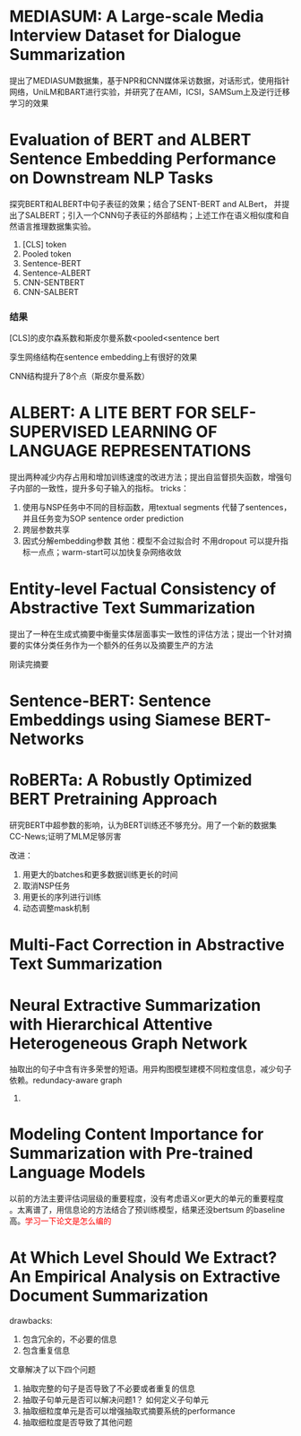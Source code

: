 # MEDIASUM: A Large-scale Media Interview Dataset for Dialogue Summarization
提出了MEDIASUM数据集，基于NPR和CNN媒体采访数据，对话形式，使用指针网络，UniLM和BART进行实验，并研究了在AMI，ICSI，SAMSum上及逆行迁移学习的效果
# Evaluation of BERT and ALBERT Sentence Embedding Performance on Downstream NLP Tasks
探究BERT和ALBERT中句子表征的效果；结合了SENT-BERT and ALBert， 并提出了SALBERT；引入一个CNN句子表征的外部结构；上述工作在语义相似度和自然语言推理数据集实验。

1. [CLS] token
2. Pooled token 
3. Sentence-BERT
4. Sentence-ALBERT
5. CNN-SENTBERT
6. CNN-SALBERT

### 结果

[CLS]的皮尔森系数和斯皮尔曼系数<pooled<sentence bert

孪生网络结构在sentence embedding上有很好的效果

CNN结构提升了8个点（斯皮尔曼系数）

# ALBERT: A LITE BERT FOR SELF-SUPERVISED LEARNING OF LANGUAGE REPRESENTATIONS
提出两种减少内存占用和增加训练速度的改进方法；提出自监督损失函数，增强句子内部的一致性，提升多句子输入的指标。
tricks：

1. 使用与NSP任务中不同的目标函数，用textual segments 代替了sentences，并且任务变为SOP sentence order prediction
2. 跨层参数共享
3. 因式分解embedding参数
其他：模型不会过拟合时 不用dropout 可以提升指标一点点；warm-start可以加快复杂网络收敛

# Entity-level Factual Consistency of Abstractive Text Summarization
提出了一种在生成式摘要中衡量实体层面事实一致性的评估方法；提出一个针对摘要的实体分类任务作为一个额外的任务以及摘要生产的方法

刚读完摘要

# Sentence-BERT: Sentence Embeddings using Siamese BERT-Networks



# RoBERTa: A Robustly Optimized BERT Pretraining Approach

研究BERT中超参数的影响，认为BERT训练还不够充分。用了一个新的数据集CC-News;证明了MLM足够厉害

改进：

1. 用更大的batches和更多数据训练更长的时间
2. 取消NSP任务
3. 用更长的序列进行训练
4. 动态调整mask机制

# Multi-Fact Correction in Abstractive Text Summarization



# Neural Extractive Summarization with Hierarchical Attentive Heterogeneous Graph Network
抽取出的句子中含有许多荣誉的短语。用异构图模型建模不同粒度信息，减少句子依赖。redundacy-aware graph

1. 

# Modeling Content Importance for Summarization with Pre-trained Language Models

以前的方法主要评估词层级的重要程度，没有考虑语义or更大的单元的重要程度 。太离谱了，用信息论的方法结合了预训练模型，结果还没bertsum 的baseline高。<font color=red>学习一下论文是怎么编的</font>

# At Which Level Should We Extract? An Empirical Analysis on Extractive Document Summarization

drawbacks:

1. 包含冗余的，不必要的信息
2. 包含重复信息

文章解决了以下四个问题

1. 抽取完整的句子是否导致了不必要或者重复的信息
2. 抽取子句单元是否可以解决问题1？ 如何定义子句单元
3. 抽取细粒度单元是否可以增强抽取式摘要系统的performance
4. 抽取细粒度是否导致了其他问题